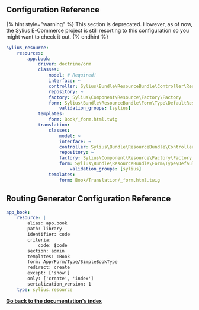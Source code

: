 ## Configuration Reference

{% hint style="warning" %}
This section is deprecated. However, as of now, the Sylius E-Commerce project is still resorting to this configuration so you might want to check it out.
{% endhint %}

```yaml
sylius_resource:
    resources:
        app.book:
            driver: doctrine/orm
            classes:
                model: # Required!
                interface: ~
                controller: Sylius\Bundle\ResourceBundle\Controller\ResourceController
                repository: ~
                factory: Sylius\Component\Resource\Factory\Factory
                form: Sylius\Bundle\ResourceBundle\Form\Type\DefaultResourceType
                    validation_groups: [sylius]
            templates:
                form: Book/_form.html.twig
            translation:
                classes:
                    model: ~
                    interface: ~
                    controller: Sylius\Bundle\ResourceBundle\Controller\ResourceController
                    repository: ~
                    factory: Sylius\Component\Resource\Factory\Factory
                    form: Sylius\Bundle\ResourceBundle\Form\Type\DefaultResourceType
                        validation_groups: [sylius]
                templates:
                    form: Book/Translation/_form.html.twig
```

## Routing Generator Configuration Reference

```yaml
app_book:
    resource: |
        alias: app.book
        path: library
        identifier: code
        criteria:
            code: $code
        section: admin
        templates: :Book
        form: App/Form/Type/SimpleBookType
        redirect: create
        except: ['show']
        only: ['create', 'index']
        serialization_version: 1
    type: sylius.resource
```
**[Go back to the documentation's index](index.md)**
